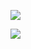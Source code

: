 ![](https://raw.githubusercontent.com/borisfromsouth/github-stats/master/generated/overview.svg)





![](https://raw.githubusercontent.com/borisfromsouth/github-stats/master/generated/languages.svg)
